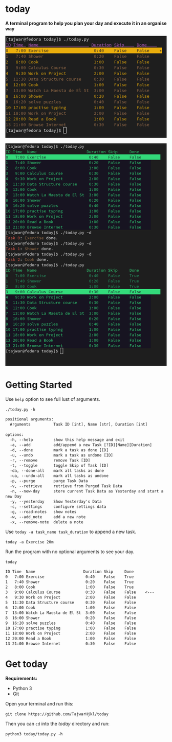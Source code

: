 # today

**A terminal program to help you plan your day and execute it in an organise way**

![screenshot_1](screenshots/screenshot_1.png)

![screenshot_2](screenshots/screenshot_2.png)

# Getting Started

Use `help` option to see full lust of arguments.

`./today.py -h`

```
positional arguments:
  Arguments          Task ID [int], Name [str], Duration [int]

options:
  -h, --help         show this help message and exit
  -a, --add          add/append a new Task [?ID][Name][Duration]
  -d, --done         mark a task as done [ID]
  -u, --undo         mark a task as undone [ID]
  -r, --remove       remove Task [ID]
  -t, --toggle       toggle Skip of Task [ID]
  -da, --done-all    mark all tasks as done
  -ua, --undo-all    mark all tasks as undone
  -p, --purge        purge Task Data
  -v, --retrieve     retrieve from Purged Task Data
  -n, --new-day      store current Task Data as Yesterday and start a new Day
  -y, --yesterday    Show Yesterday's Data
  -c, --settings     configure settings data
  -g, --read-notes   show notes
  -w, --add_note     add a new note
  -x, --remove-note  delete a note
```

Use `today -a task_name task_duration` to append a new task.

`today -a Exercise 20m`

Run the program with no optional arguments to see your day.

`today`

```
ID Time  Name                     Duration Skip     Done
0   7:00 Exercise                  0:40    False    True
1   7:40 Shower                    0:20    False    True
2   8:00 Cook                      1:00    False    True
3   9:00 Calculus Course           0:30    False    False    <---
4   9:30 Work on Project           2:00    False    False
5  11:30 Data Structure course     0:30    False    False
6  12:00 Cook                      1:00    False    False
7  13:00 Watch La Maesta de El St  3:00    False    False
8  16:00 Shower                    0:20    False    False
9  16:20 solve puzzles             0:40    False    False
10 17:00 practise typing           1:00    False    False
11 18:00 Work on Project           2:00    False    False
12 20:00 Read a Book               1:00    False    False
13 21:00 Browse Internet           0:30    False    False
```

# Get today

**Requirements:**

* Python 3
* Git

Open your terminal and run this:

`git clone https://github.com/TajwarHjkl/today`

Then you can `cd` into the *today* directory and run:

`python3 today/today.py -h`
